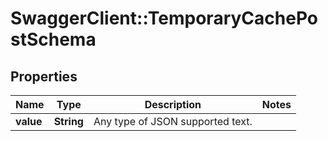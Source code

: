 # SwaggerClient::TemporaryCachePostSchema

## Properties
Name | Type | Description | Notes
------------ | ------------- | ------------- | -------------
**value** | **String** | Any type of JSON supported text. | 


